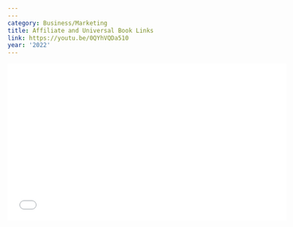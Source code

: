 ```yaml
---
---
category: Business/Marketing
title: Affiliate and Universal Book Links
link: https://youtu.be/0QYhVQDa510
year: '2022'
---
```

<iframe width="560" height="315" src="{{ page.link }}" frameborder="0" allowfullscreen></iframe>
